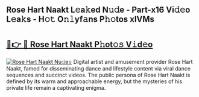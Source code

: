 ## Rose Hart Naakt L𝚎a𝚔ed N𝚞𝚍e - Part-x16 Vi𝚍𝚎o L𝚎a𝚔s - H𝚘𝚝 O𝚗𝚕yf𝚊ns P𝚑𝚘tos xIVMs

# <h2><a href="http://kfe5ff.oniu.top/?m=Rose+Hart+Naakt">🔗👉 🔴 Rose Hart Naakt P𝚑ot𝚘𝚜 V𝚒d𝚎o</a></h2>

[![Rose Hart Naakt Nu𝚍e𝚜](https://i.imgur.com/0qMVB7G.gif)](http://kfe5ff.oniu.top/?m=Rose+Hart+Naakt)
Digital artist and amusement provider Rose Hart Naakt, famed for disseminating dance and lifestyle content via viral dance sequences and succinct videos. The public persona of Rose Hart Naakt is defined by its warm and approachable energy, but the mysteries of his private life remain a captivating enigma.  

